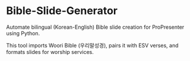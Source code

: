 # Bible-Slide-Generator

Automate bilingual (Korean-English) Bible slide creation for ProPresenter using Python.

This tool imports Woori Bible (우리말성경), pairs it with ESV verses, and formats slides for worship services.
